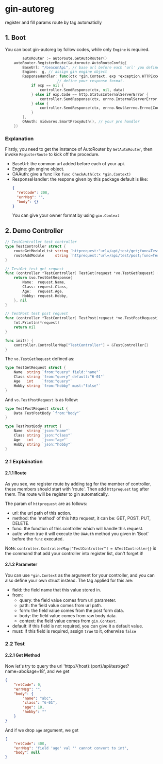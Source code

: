 # gin-autoreg
register and fill params route by tag automaticlly

## 1. Boot
You can boot gin-autoreg by follow codes, while only ```Engine``` is required.
```go
        autoRouter := autoroute.GetAutoRouter()
	autoRouter.RegisterRoute(&autoroute.AutoRouteConfig{
		BaseUrl: "/beaconApi", // base url before each 'url' you defined in controller tag.
		Engine:  g, // assign gin engine object
		ResponseHandler: func(ctx *gin.Context, exp *exception.HTTPException, data interface{}) {
                        // define your response format.
			if exp == nil {
				controller.SendResponse(ctx, nil, data)
			} else if exp.Code == http.StatusInternalServerError {
				controller.SendResponse(ctx, errno.InternalServerError, nil)
			} else {
				controller.SendResponse(ctx, errno.New(&errno.Errno{Code: util.IntToStr(exp.Code), Message: exp.Message}, exp), nil)
			}
		},
		OAAuth: midwares.SmartProxyAuth(), // your pre handler
	})
```

### Explanation
Firstly, you need to get the instance of AutoRouter by ```GetAutoRouter```, then invoke ```RegisterRoute``` to kick off the procedure.
* BaseUrl: the common url added before each of your api.
* Engine: gin engine object.
* OAAuth: give a func like ```func CheckAuth(ctx *gin.Context)```
* ResponseHandler: the respone given by this package default is like:
  ```json
  {
    "retCode": 200,
    "errMsg": "",
    "body": {}
  }
  ```
  You can give your owner format by using ```gin.Context```


## 2. Demo Controller
```go
// TestController test controller
type TestController struct {
	routeGetModuleList string `httprequest:"url=/api/test/get;func=TestGet;method=GET;auth=false"`
	routeAddModule     string `httprequest:"url=/api/test/post;func=TestPost;method=POST;auth=false"`
}

// TestGet test get request
func (controller *TestController) TestGet(request *vo.TestGetRequest) (*vo.TestGetResponse, error) {
	return &vo.TestGetResponse{
		Name:  request.Name,
		Class: request.Class,
		Age:   request.Age,
		Hobby: request.Hobby,
	}, nil
}

// TestPost test post request
func (controller *TestController) TestPost(request *vo.TestPostRequest) error {
	fmt.Println(*request)
	return nil
}

func init() {
	controller.ControllerMap["TestController"] = &TestController{}
}
```

The ```vo.TestGetRequest``` defined as:
```go
type TestGetRequest struct {
	Name  string `from:"query" field:"name"`
	Class string `from:"query" default:"6-01"`
	Age   int    `from:"query"`
	Hobby string `from:"hobby" must:"false"`
}
```

And ```vo.TestPostRequest``` is as follow:
```go
type TestPostRequest struct {
	Data TestPostBody `from:"body"`
}

type TestPostBody struct {
	Name  string `json:"name"`
	Class string `json:"class"`
	Age   int    `json:"age"`
	Hobby string `json:"hobby"`
}
```

### 2.1 Explaination
#### 2.1.1 Route
As you see, we register route by adding tag for the member of controller, these members should start with 'route'. Then add ```httprequest``` tag after them. The route will be register to gin automatically.

The param of ```httprequest``` are as follows:
* url: the url path of this action.
* method: the 'method' of this http request, it can be: GET, POST, PUT, DELETE.
* func: the function of this controller which will handle this request.
* auth: when true it will execute the ```OAAuth``` method you given in 'Boot' before the ```func``` executed.

Note: ```controller.ControllerMap["TestController"] = &TestController{}``` is the command that add your controller into register list, don't forget it!

#### 2.1.2 Parameter
You can use ```*gin.Context``` as the argument for your controller, and you can also define your own struct instead. The tag applied for this are:

* field: the field name that this value stored in.
* from: 
  * query: the field value comes from url parameter.
  * path: the field value comes from url path.
  * form: the field value comes from the post form data.
  * body: the field value comes from raw body data.
  * context: the field value comes from ```gin.Context```.
* default: if this field is not required, you can give it a default value.
* must: if this field is required, assign ```true``` to it, otherwise ```false```


### 2.2 Test
#### 2.2.1 Get Method
Now let's try to query the url 'http://{host}:{port}/api/test/get?name=abc&age=18', and we get
```json
{
    "retCode": 0,
    "errMsg": "",
    "body": {
        "name": "abc",
        "class": "6-01",
        "age": 18,
        "hobby": ""
    }
}
```

And if we drop ```age``` argument, we get
```json
{
    "retCode": 400,
    "errMsg": "field 'age' val '' cannot convert to int",
    "body": null
}
```
